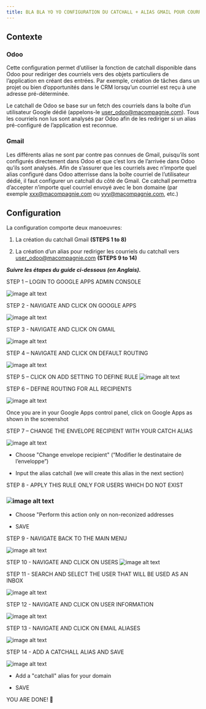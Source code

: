 ```yaml
---
title: BLA BLA YO YO CONFIGURATION DU CATCHALL + ALIAS GMAIL POUR COURRIELS ENTRANTS ODOO
---
```


## Contexte

### Odoo

Cette configuration permet d’utiliser la fonction de catchall disponible dans Odoo pour rediriger des courriels vers des objets particuliers de l’application en créant des entrées. Par exemple, création de tâches dans un projet ou bien d’opportunités dans le CRM lorsqu’un courriel est reçu à une adresse pré-déterminée.

Le catchall de Odoo se base sur un fetch des courriels dans la boîte d’un utilisateur Google dédié (appelons-le [user_odoo@macompagnie.com](mailto:user_odoo@macompagnie.com)). Tous les courriels non lus sont analysés par Odoo afin de les rediriger si un alias pré-configuré de l’application est reconnue.

### Gmail

Les différents alias ne sont par contre pas connues de Gmail, puisqu’ils sont configurés directement dans Odoo et que c’est lors de l’arrivée dans Odoo qu’ils sont analysés. Afin de s’assurer que les courriels avec n’importe quel alias configuré dans Odoo atterrisse dans la boîte courriel de l’utilisateur dédié, il faut configurer un catchall du côté de Gmail. Ce catchall permettra d’accepter n’importe quel courriel envoyé avec le bon domaine (par exemple [xxx@macompagnie.com](mailto:xxx@macompagnie.com) ou [yyy@macompagnie.com](mailto:yyy@macompagnie.com), etc.)

## Configuration

La configuration comporte deux manoeuvres:

1. La création du catchall Gmail **(STEPS 1 to 8)**

2. La création d’un alias pour rediriger les courriels du catchall vers [user_odoo@macompagnie.com](mailto:user_odoo@macompagnie.com) **(STEPS 9 to 14)**

**_Suivre les étapes du guide ci-dessous (en Anglais)._**

STEP 1 – LOGIN TO GOOGLE APPS ADMIN CONSOLE

![image alt text](./image_0.png)

STEP 2 - NAVIGATE AND CLICK ON GOOGLE APPS

![image alt text](./image_1.png)

STEP 3 - NAVIGATE AND CLICK ON GMAIL

![image alt text](image_2.png)

STEP 4 – NAVIGATE AND CLICK ON DEFAULT ROUTING

![image alt text](image_3.png)				

				

			

			 	 	 		

			

				

					

STEP 5 – CLICK ON ADD SETTING TO DEFINE RULE	![image alt text](image_4.png)		

		 	 	 		

STEP 6 – DEFINE ROUTING FOR ALL RECIPIENTS

![image alt text](image_5.png)

Once you are in your Google Apps control panel, click on Google Apps as shown in the screenshot			

				

			

		

				

			

		

STEP 7 – CHANGE THE ENVELOPE RECIPIENT WITH YOUR CATCH ALIAS

![image alt text](image_6.png)

* Choose "Change envelope recipient" (“Modifier le destinataire de l’enveloppe”)

* Input the alias catchall (we will create this alias in the next section)

STEP 8 - APPLY THIS RULE ONLY FOR USERS WHICH DO NOT EXIST

		

### ![image alt text](image_7.png)

* Choose "Perform this action only on non-reconized addresses

* SAVE

STEP 9 - NAVIGATE BACK TO THE MAIN MENU

![image alt text](image_8.png)

STEP 10 - NAVIGATE AND CLICK ON USERS
![image alt text](image_9.png)

STEP 11 - SEARCH AND SELECT THE USER THAT WILL BE USED AS AN INBOX

![image alt text](image_10.png)

STEP 12 - NAVIGATE AND CLICK ON USER INFORMATION

![image alt text](image_11.png)



STEP 13 - NAVIGATE AND CLICK ON EMAIL ALIASES

![image alt text](image_12.png)

STEP 14 - ADD A CATCHALL ALIAS AND SAVE

![image alt text](image_13.png)

* Add a "catchall" alias for your domain

* SAVE

YOU ARE DONE! 🎉

